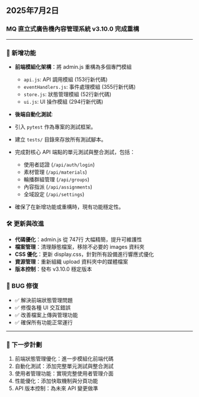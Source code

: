 ## 2025年7月2日
### MQ 直立式廣告機內容管理系統 v3.10.0 完成重構

---

### 🚀 新增功能
- **前端模組化架構**：將 admin.js 重構為多個專門模組
  - `api.js`: API 調用模組 (153行新代碼)
  - `eventHandlers.js`: 事件處理模組 (355行新代碼)
  - `store.js`: 狀態管理模組 (52行新代碼)
  - `ui.js`: UI 操作模組 (294行新代碼)

-  **後端自動化測試**:
  -  引入 `pytest` 作為專案的測試框架。
  -  建立 `tests/` 目錄來存放所有測試腳本。
  -  完成對核心 API 端點的單元測試與整合測試，包括：
      -   使用者認證 (`/api/auth/login`)
      -   素材管理 (`/api/materials`)
      -   輪播群組管理 (`/api/groups`)
      -   內容指派 (`/api/assignments`)
      -   全域設定 (`/api/settings`)
  -   確保了在新增功能或重構時，現有功能穩定性。

### 🛠️ 更新與改進
- **代碼優化**：admin.js 從 747行 大幅精簡，提升可維護性
- **檔案管理**：清理靜態檔案，移除不必要的 images 資料夾
- **CSS 優化**：更新 display.css，針對所有設備進行響應式優化
- **資源管理**：重新組織 upload 資料夾中的媒體檔案
- **版本控制**：發布 v3.10.0 穩定版本

### 🐛 BUG 修復
- ✅ 解決前端狀態管理問題
- ✅ 修復各種 UI 交互錯誤
- ✅ 改善檔案上傳與管理功能
- ✅ 確保所有功能正常運行

---

### 📅 下一步計劃

1. 前端狀態管理優化：進一步模組化前端代碼
2. 自動化測試：添加完整單元測試與整合測試
3. 使用者管理功能：實現完整使用者管理介面
4. 性能優化：添加快取機制與分頁功能
5. API 版本控制：為未來 API 變更做準